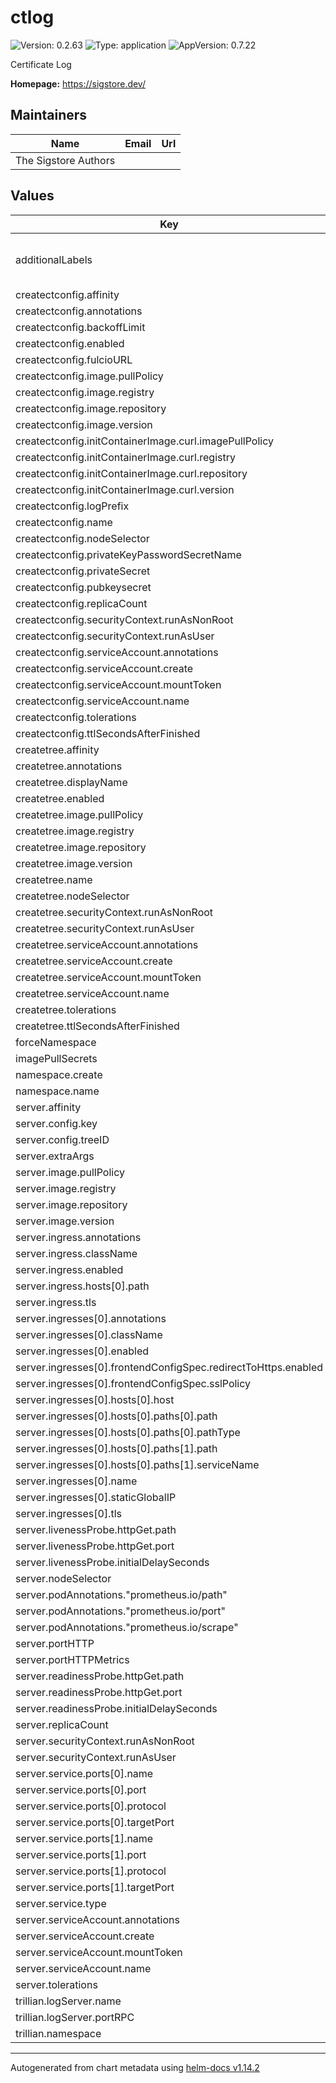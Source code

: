 # ctlog

![Version: 0.2.63](https://img.shields.io/badge/Version-0.2.63-informational?style=flat-square) ![Type: application](https://img.shields.io/badge/Type-application-informational?style=flat-square) ![AppVersion: 0.7.22](https://img.shields.io/badge/AppVersion-0.7.22-informational?style=flat-square)

Certificate Log

**Homepage:** <https://sigstore.dev/>

## Maintainers

| Name | Email | Url |
| ---- | ------ | --- |
| The Sigstore Authors |  |  |

## Values

| Key | Type | Default | Description |
|-----|------|---------|-------------|
| additionalLabels | object | `{}` | Additional labels to add to all resources |
| createctconfig.affinity | object | `{}` |  |
| createctconfig.annotations | object | `{}` |  |
| createctconfig.backoffLimit | int | `6` |  |
| createctconfig.enabled | bool | `true` |  |
| createctconfig.fulcioURL | string | `"http://fulcio-server.fulcio-system.svc"` |  |
| createctconfig.image.pullPolicy | string | `"IfNotPresent"` |  |
| createctconfig.image.registry | string | `"ghcr.io"` |  |
| createctconfig.image.repository | string | `"sigstore/scaffolding/createctconfig"` |  |
| createctconfig.image.version | string | `"v0.7.22@sha256:b4e4818a8778479808fb666468e12c0a4935e273ce57c2aadf133868a2bf01de"` |  |
| createctconfig.initContainerImage.curl.imagePullPolicy | string | `"IfNotPresent"` |  |
| createctconfig.initContainerImage.curl.registry | string | `"docker.io"` |  |
| createctconfig.initContainerImage.curl.repository | string | `"curlimages/curl"` |  |
| createctconfig.initContainerImage.curl.version | string | `"8.12.1@sha256:94e9e444bcba979c2ea12e27ae39bee4cd10bc7041a472c4727a558e213744e6"` |  |
| createctconfig.logPrefix | string | `"sigstorescaffolding"` |  |
| createctconfig.name | string | `"createctconfig"` |  |
| createctconfig.nodeSelector | object | `{}` |  |
| createctconfig.privateKeyPasswordSecretName | string | `""` |  |
| createctconfig.privateSecret | string | `""` |  |
| createctconfig.pubkeysecret | string | `"ctlog-public-key"` |  |
| createctconfig.replicaCount | int | `1` |  |
| createctconfig.securityContext.runAsNonRoot | bool | `true` |  |
| createctconfig.securityContext.runAsUser | int | `65533` |  |
| createctconfig.serviceAccount.annotations | object | `{}` |  |
| createctconfig.serviceAccount.create | bool | `true` |  |
| createctconfig.serviceAccount.mountToken | bool | `true` |  |
| createctconfig.serviceAccount.name | string | `""` |  |
| createctconfig.tolerations | list | `[]` |  |
| createctconfig.ttlSecondsAfterFinished | int | `3600` |  |
| createtree.affinity | object | `{}` |  |
| createtree.annotations | object | `{}` |  |
| createtree.displayName | string | `"ctlog-tree"` |  |
| createtree.enabled | bool | `true` |  |
| createtree.image.pullPolicy | string | `"IfNotPresent"` |  |
| createtree.image.registry | string | `"ghcr.io"` |  |
| createtree.image.repository | string | `"sigstore/scaffolding/createtree"` |  |
| createtree.image.version | string | `"v0.7.22@sha256:719c64aad07866ef1d5b9c750c788ba5a23b782fab29fed48360a44921eed1ce"` |  |
| createtree.name | string | `"createtree"` |  |
| createtree.nodeSelector | object | `{}` |  |
| createtree.securityContext.runAsNonRoot | bool | `true` |  |
| createtree.securityContext.runAsUser | int | `65533` |  |
| createtree.serviceAccount.annotations | object | `{}` |  |
| createtree.serviceAccount.create | bool | `true` |  |
| createtree.serviceAccount.mountToken | bool | `true` |  |
| createtree.serviceAccount.name | string | `""` |  |
| createtree.tolerations | list | `[]` |  |
| createtree.ttlSecondsAfterFinished | int | `3600` |  |
| forceNamespace | string | `""` |  |
| imagePullSecrets | list | `[]` |  |
| namespace.create | bool | `false` |  |
| namespace.name | string | `"ctlog-system"` |  |
| server.affinity | object | `{}` |  |
| server.config.key | string | `"treeID"` |  |
| server.config.treeID | string | `""` |  |
| server.extraArgs | list | `[]` |  |
| server.image.pullPolicy | string | `"IfNotPresent"` |  |
| server.image.registry | string | `"ghcr.io"` |  |
| server.image.repository | string | `"sigstore/scaffolding/ct_server"` |  |
| server.image.version | string | `"v0.7.22@sha256:30e9085cf0204dc326af2026127a86b955c3d599e37f2b972fe3182e42d572c4"` |  |
| server.ingress.annotations | object | `{}` |  |
| server.ingress.className | string | `"nginx"` |  |
| server.ingress.enabled | bool | `false` |  |
| server.ingress.hosts[0].path | string | `"/"` |  |
| server.ingress.tls | list | `[]` |  |
| server.ingresses[0].annotations | object | `{}` |  |
| server.ingresses[0].className | string | `"gce"` |  |
| server.ingresses[0].enabled | bool | `false` |  |
| server.ingresses[0].frontendConfigSpec.redirectToHttps.enabled | bool | `true` |  |
| server.ingresses[0].frontendConfigSpec.sslPolicy | string | `"ctlog-ssl-policy"` |  |
| server.ingresses[0].hosts[0].host | string | `"fulcio.localhost"` |  |
| server.ingresses[0].hosts[0].paths[0].path | string | `"/test"` |  |
| server.ingresses[0].hosts[0].paths[0].pathType | string | `"Prefix"` |  |
| server.ingresses[0].hosts[0].paths[1].path | string | `"/other-shard"` |  |
| server.ingresses[0].hosts[0].paths[1].serviceName | string | `"other-shard"` |  |
| server.ingresses[0].name | string | `"gce-ingress"` |  |
| server.ingresses[0].staticGlobalIP | string | `"lb-ext-ip"` |  |
| server.ingresses[0].tls | list | `[]` |  |
| server.livenessProbe.httpGet.path | string | `"/healthz"` |  |
| server.livenessProbe.httpGet.port | int | `6962` |  |
| server.livenessProbe.initialDelaySeconds | int | `10` |  |
| server.nodeSelector | object | `{}` |  |
| server.podAnnotations."prometheus.io/path" | string | `"/metrics"` |  |
| server.podAnnotations."prometheus.io/port" | string | `"6963"` |  |
| server.podAnnotations."prometheus.io/scrape" | string | `"true"` |  |
| server.portHTTP | int | `6962` |  |
| server.portHTTPMetrics | int | `6963` |  |
| server.readinessProbe.httpGet.path | string | `"/healthz"` |  |
| server.readinessProbe.httpGet.port | int | `6962` |  |
| server.readinessProbe.initialDelaySeconds | int | `10` |  |
| server.replicaCount | int | `1` |  |
| server.securityContext.runAsNonRoot | bool | `true` |  |
| server.securityContext.runAsUser | int | `65533` |  |
| server.service.ports[0].name | string | `"6962-tcp"` |  |
| server.service.ports[0].port | int | `80` |  |
| server.service.ports[0].protocol | string | `"TCP"` |  |
| server.service.ports[0].targetPort | int | `6962` |  |
| server.service.ports[1].name | string | `"6963-tcp"` |  |
| server.service.ports[1].port | int | `6963` |  |
| server.service.ports[1].protocol | string | `"TCP"` |  |
| server.service.ports[1].targetPort | int | `6963` |  |
| server.service.type | string | `"ClusterIP"` |  |
| server.serviceAccount.annotations | object | `{}` |  |
| server.serviceAccount.create | bool | `true` |  |
| server.serviceAccount.mountToken | bool | `false` |  |
| server.serviceAccount.name | string | `""` |  |
| server.tolerations | list | `[]` |  |
| trillian.logServer.name | string | `"trillian-logserver"` |  |
| trillian.logServer.portRPC | int | `8091` |  |
| trillian.namespace | string | `"trillian-system"` |  |

----------------------------------------------
Autogenerated from chart metadata using [helm-docs v1.14.2](https://github.com/norwoodj/helm-docs/releases/v1.14.2)
